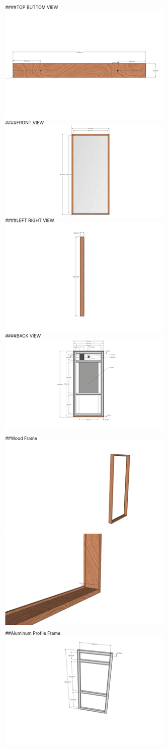 ####TOP BUTTOM VIEW
![TOP](./image/top_view.png)
####FRONT VIEW
![FRONT](./image/front_view.png)
####LEFT RIGHT VIEW
![LEFT_RIGHT](./image/left_right_view.png)
####BACK VIEW
![BACK](./image/back_view.png)

##Wood Frame
![WOOD_FRAME](./image/wood_frame.png)
![WOOD_FRAME_CONNER](./image/wood_frame_conner.png)

##Aluminum Profile Frame
![ALUMINUM](./image/aluminum_frame.png)
